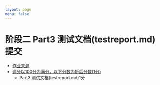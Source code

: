 ```yaml
---
layout: page
menu: false
---
```



# 阶段二 Part3 测试文档(testreport.md)提交

 - [作业来源]()
 - [评分以100分为满分，以下分数为折后分数(1分)]()
    - Part3 测试文档(testreport.md)1分

